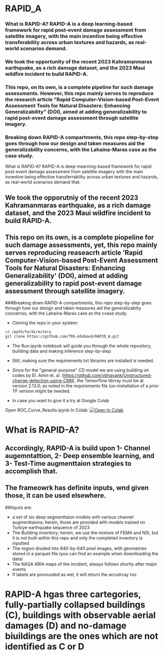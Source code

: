 # RAPID_A

### What is RAPID-A? RAPID-A is a deep learning-based framework for rapid post-event damage assessment from satellite imagery, with the main incentive being effective transferability across urban textures and hazards, as real-world scenarios demand.
### We took the opportunity of the recent 2023 Kahramanmaras earthquake, as a rich damage dataset, and the 2023 Maui wildfire incident to build RAPID-A.
### This repo, on its own, is a complete pipeline for such damage assessments. However, this repo mainly serves to reproduce the research article "Rapid Computer-Vision-based Post-Event Assessment Tools for Natural Disasters: Enhancing Generalizability" (DOI), aimed at adding generalizability to rapid post-event damage assessment through satellite imagery.
### Breaking down RAPID-A compartments, this repo step-by-step goes through how our design and taken measures aid the generalizability concerns, with the Lahaina-Maras case as the case study.


 What is RAPID-A? RAPID-A is deep mearning-based framework for rapid post-event damage assessment from satellite imagery with the main incentive being effective transferrability across urban textures and hazards, as real-world scenarios demand that.

## We took the opporutniy of the recent 2023 Kahramanmaras earthquake, as a rich damage dataset, and the 2023 Maui wildfire incident to build RAPID-A.

## This repo on its own, is a complete piopeline for such damage assessments, yet, this repo mainly serves reproducing reaseacrh article 'Rapid Computer-Vision-based Post-Event Assessment Tools for Natural Disasters: Enhancing Generalizability' (DOI), aimed at adding generalizability to rapid post-event damage assessment through satellite imagery.

###Breaking down RAPID-A compartments, this repo step-by-step goes through how our design and taken measures aid the generalizabilty concernss, with the Lahaina-Maras case as the cvase study.

* Cloning the repo in your system:
```bash 
cd /path/to/directory
git clone https://github.com/TRG-AI4Good/RAPID_A.git
```
* The Run.ipynb notebook will guide you through the whole repository, building data and making inference step-by-step
* Still, making sure the requirements.txt libraries are installed is needed.
* Since for the "general-purpose" CD model we are using building on codes by El. Amin et. al. (https://github.com/vbhavank/Unstructured-change-detection-using-CNN), the Tensorflow librray must be at version 2.13.0; as noted in the requirements file (un-installation of a prior TF version might be needed.

* In case you want to give it a try at Google Colab

Open ROC_Curve_Results.ipynb In Colab: 
<a target="_blank" href="https://colab.research.google.com/github/TRG-AI4Good/RAPID_A/blob/main/Run.ipynb">
  <img src="https://colab.research.google.com/assets/colab-badge.svg" alt="Open In Colab"/>
</a>

# What is RAPID-A?

## Accordingly, RAPID-A is build upon 1- Channel augemntattion, 2- Deep ensemble learning, and 3- Test-Time augmenttaion strategies to accomplish that.
## The frameowrk has definite inputs, wnd given those, it can be used elsewhere.
##Inputs are: 
* a set of six deep segmenttaion models with various channel augmenttaions; herein, those are provided with models trained on Turkiye earthquake sequence of 2023
* The Building inventory; herein, we use the mixture of FEMA and NSI, but it is not built within this repo and only the completed inventory is inputted
*  The region divided into 640-by-640 pixel images, wtih geometries stored in a parquet file (you can find an example when downlloading the data)
*  The NASA ARIA maps of the incident, always follows shortly after major events
*  If labels are proviusded as wel, it will return the accutrcay too

# RAPID-A hgas three cartegories, fully-partially collapsed buildings (C), buildings with observable aerial damages (D) and no-damage biuildings are the ones which are not identified as C or D
